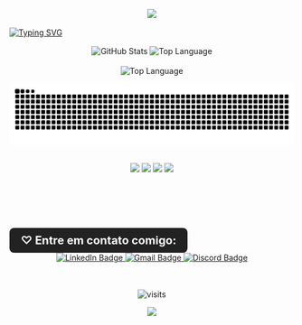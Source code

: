 
<p align="center">
  <img src="https://capsule-render.vercel.app/api?type=waving&height=119&color=ff84c6&section=header&descAlign=100&descAlignY=100"/>
</p>



  <a href="https://git.io/typing-svg"><img src="https://readme-typing-svg.demolab.com?font=Arvo&weight=500&size=21&duration=2493&pause=1000&color=FFFFFF&width=435&lines=Bem-vindo(a)+ao+meu+GitHub!+%F0%9F%8C%B7" alt="Typing SVG" /></a>


<div align="center">
  
  <img height=180 align="center" alt="GitHub Stats" src="https://github-readme-stats.vercel.app/api/?username=nisouzaf&show_icons=true&count_private=true&rank_icon=github&theme=omni&font=Iosevka"/>
  <img height=180 align="center" alt="Top Language" src="https://github-readme-stats.vercel.app/api/top-langs/?username=nisouzaf&layout=compact&font=Iosevka&langs_count=16&theme=omni"/>
  <br>
  <br>
  <img align="center" alt="Top Language" src="http://github-profile-summary-cards.vercel.app/api/cards/profile-details?username=nisouzaf&theme=omni"/>
</div>


<picture align="center"> <source media="(prefers-color-scheme: dark)" srcset="https://raw.githubusercontent.com/nicolisouzafr/nicolisouzafr/output/github-contribution-grid-snake-dark.svg"> <source media="(prefers-color-scheme: light)" srcset="https://raw.githubusercontent.com/nicolisouzafr/nicolisouzafr/output/github-contribution-grid-snake.svg"> <img align="center" alt="github contribution grid snake animation" src="https://raw.githubusercontent.com/nicolisouzafr/nicolisouzafr/output/github-contribution-grid-snake.svg"> </picture>



<div align="center" style="display: inline_block"><br>
  <img width="40" src="https://cdn.jsdelivr.net/gh/devicons/devicon@latest/icons/html5/html5-original.svg" />
  <img width="40" src="https://cdn.jsdelivr.net/gh/devicons/devicon@latest/icons/css3/css3-original.svg" />
  <img width="40" src="https://cdn.jsdelivr.net/gh/devicons/devicon@latest/icons/git/git-original.svg" />
  <img width="40" src="https://cdn.jsdelivr.net/gh/devicons/devicon@latest/icons/java/java-original.svg" />
  

</div>

<br>
<br>


<br><br>
<div align="center" style="font-size: 20px; font-weight: bold; color: #ffffff; background-color: #222222; padding: 10px 20px; border-radius: 8px; display: inline-block;">
  ♡ Entre em contato comigo:
</div>



<div align="center">
  <a href="https://www.linkedin.com/in/nicolisouzaf" target="_blank">
    <img alt="LinkedIn Badge" src="https://img.shields.io/badge/LinkedIn-ff84c6?style=for-the-badge&logo=LinkedIn" />
  </a>
   <a href="mailto:nicolisouzafr@gmail.com">
    <img alt="Gmail Badge" src="https://img.shields.io/badge/Gmail-ff84c6?style=for-the-badge&logo=Gmail" />
  </a>
  <a href="https://discord.com/users/nickksr" target="_blank">
    <img alt="Discord Badge" src="https://img.shields.io/badge/Discord-ff84c6?style=for-the-badge&logo=Discord" />
  </a>
</div>

<br>
<br>

<p align="center">
  <img src="https://visit-counter.vercel.app/counter.png?page=https%3A%2F%2Fgithub.com%2Fnisouzaf&s=32&c=ffa3dd&bg=00000000&no=4&ff=digi&tb=visits%3A+&ta=" alt="visits">
</p>





 
<p align="center">
  <img src="https://capsule-render.vercel.app/api?type=waving&height=119&color=ff84c6&section=footer&descAlign=100&descAlignY=100"/>
</p>

